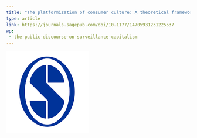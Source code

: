 ```yaml
---
title: "The platformization of consumer culture: A theoretical framework"
type: article
link: https://journals.sagepub.com/doi/10.1177/14705931231225537
wp:
 - the-public-discourse-on-surveillance-capitalism
---
```


![{title}](./image.png)

